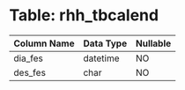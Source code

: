 # Table: rhh_tbcalend

| Column Name | Data Type | Nullable |
|-------------|-----------|----------|
| dia_fes | datetime | NO |
| des_fes | char | NO |
